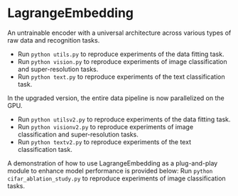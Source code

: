 # LagrangeEmbedding
An untrainable encoder with a universal architecture across various types of raw data and recognition tasks. 

* Run `python utils.py` to reproduce experiments of the data fitting task.
* Run `python vision.py` to reproduce experiments of image classification and super-resolution tasks.
* Run `python text.py` to reproduce experiments of the text classification task.

In the upgraded version, the entire data pipeline is now parallelized on the GPU.
* Run `python utilsv2.py` to reproduce experiments of the data fitting task.
* Run `python visionv2.py` to reproduce experiments of image classification and super-resolution tasks.
* Run `python textv2.py` to reproduce experiments of the text classification task.

A demonstration of how to use LagrangeEmbedding as a plug-and-play module to enhance model performance is provided below:
Run `python cifar_ablation_study.py` to reproduce experiments of image classification tasks.
